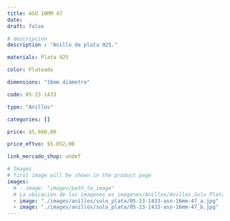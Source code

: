 ```yaml
---
title: ASO 16MM 47
date: 
draft: false

# descripcion
description : "Anillo de plata 925."

materials: Plata 925

color: Plateado

dimensions: "16mm diámetro"

code: 05-23-1433

type: "Anillos"

categories: []

price: $5.940,00

price_eftvo: $5.052,00

link_mercado_shop: undef

# Images
# first image will be shown in the product page
images:
  # - image: "images/path_to_image"
  # La ubicacion de las imagenes es imagenes/Anillos/Anillos.Solo Plata/05-23-1433-aso-16mm-47
  - image: "./images/anillos/solo_plata/05-23-1433-aso-16mm-47_a.jpg"
  - image: "./images/anillos/solo_plata/05-23-1433-aso-16mm-47_b.jpg"
---
```

